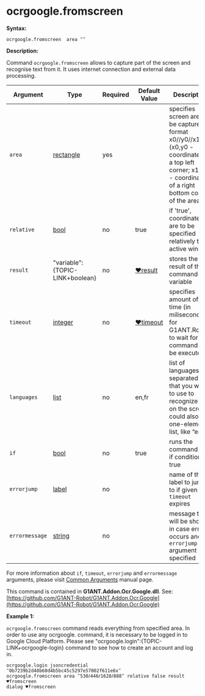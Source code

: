 # ocrgoogle.fromscreen

**Syntax:**

```G1ANT
ocrgoogle.fromscreen  area ‴‴
```

**Description:**

Command `ocrgoogle.fromscreen` allows to capture part of the screen and recognise text from it. It uses internet connection and external data processing.

| Argument | Type | Required | Default Value | Description |
| -------- | ---- | -------- | ------------- | ----------- |
|`area`| [rectangle](https://github.com/G1ANT-Robot/G1ANT.Manual/blob/master/G1ANT-Language/Structures/rectangle.md) | yes |  | specifies screen area to be captured in format x0//y0//x1//y1 (x0,y0 - coordinates of a top left corner; x1,y1 - coordinates of a right bottom corner of the area) |
|`relative`| [bool](https://github.com/G1ANT-Robot/G1ANT.Manual/blob/master/G1ANT-Language/Structures/bool.md) | no | true | if 'true', coordinates are to be specified relatively to an active window |
|`result` | "variable":{TOPIC-LINK+boolean}| no | [♥result](https://github.com/G1ANT-Robot/G1ANT.Manual/blob/master/G1ANT-Language/Common-Arguments.md)  | stores the result of the command in a variable |
|`timeout`| [integer](https://github.com/G1ANT-Robot/G1ANT.Manual/blob/master/G1ANT-Language/Structures/integer.md) | no | [♥timeout](https://github.com/G1ANT-Robot/G1ANT.Manual/blob/master/G1ANT-Language/Variables/Special-Variables.md) | specifies amount of time (in miliseconds) for G1ANT.Robot to wait for the command to be executed |
|`languages`| [list](https://github.com/G1ANT-Robot/G1ANT.Manual/blob/master/G1ANT-Language/Structures/list.md) | no | en,fr | list of languages (`,` separated) that you want to use to recognize text on the screen, could also be one-element list, like “en”   |
|`if`| [bool](https://github.com/G1ANT-Robot/G1ANT.Manual/blob/master/G1ANT-Language/Structures/bool.md) | no | true | runs the command only if condition is true |
|`errorjump` | [label](https://github.com/G1ANT-Robot/G1ANT.Manual/blob/master/G1ANT-Language/Structures/label.md) | no | | name of the label to jump to if given `timeout` expires |
|`errormessage`| [string](https://github.com/G1ANT-Robot/G1ANT.Manual/blob/master/G1ANT-Language/Structures/string.md) | no |  | message that will be shown in case error occurs and no `errorjump` argument is specified |

For more information about `if`, `timeout`, `errorjump` and `errormessage` arguments, please visit [Common Arguments](https://github.com/G1ANT-Robot/G1ANT.Manual/blob/master/G1ANT-Language/Common-Arguments.md)  manual page.

This command is contained in **G1ANT.Addon.Ocr.Google.dll**.
See: [https://github.com/G1ANT-Robot/G1ANT.Addon.Ocr.Google](https://github.com/G1ANT-Robot/G1ANT.Addon.Ocr.Google)

**Example 1:**

`ocrgoogle.fromscreen` command reads everything from specified area. In order to use any ocrgoogle. command, it is necessary to be logged in to Google Cloud Platform. Please see "ocrgoogle.login":{TOPIC-LINK+ocrgoogle-login} command to see how to create an account and log in.

```G1ANT
ocrgoogle.login jsoncredential ‴0b7239b2d48b60d4b5bc45c5297e57002f611e6x‴
ocrgoogle.fromscreen area ‴530⫽446⫽1628⫽888‴ relative false result ♥fromscreen
dialog ♥fromscreen
```

